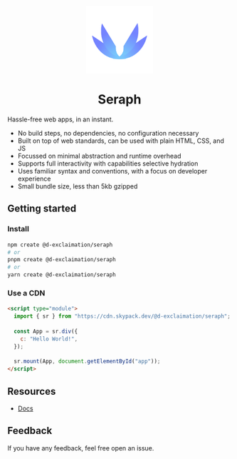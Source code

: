 <br/>
<p align="center">
  <img height="150" src="./docs/public/seraph.png"/>
</p>

<h1 align="center">
  <span>Seraph</span>
</h1>

Hassle-free web apps, in an instant. 

- No build steps, no dependencies, no configuration necessary
- Built on top of web standards, can be used with plain HTML, CSS, and JS
- Focussed on minimal abstraction and runtime overhead
- Supports full interactivity with capabilities selective hydration
- Uses familiar syntax and conventions, with a focus on developer experience
- Small bundle size, less than 5kb gzipped

## Getting started

### Install

```sh
npm create @d-exclaimation/seraph
# or
pnpm create @d-exclaimation/seraph
# or
yarn create @d-exclaimation/seraph
```

### Use a CDN

```html
<script type="module">
  import { sr } from "https://cdn.skypack.dev/@d-exclaimation/seraph";

  const App = sr.div({
    c: "Hello World!",
  });

  sr.mount(App, document.getElementById("app"));
</script>
```

## Resources

- [Docs](https://seraph.dexclaimation.com)

## Feedback
If you have any feedback, feel free open an issue.